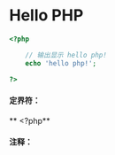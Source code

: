 # Hello PHP

```php
<?php

    // 输出显示 hello php!
    echo 'hello php!';

?>
```

#### 

#### 定界符：

** &lt;?php**

#### 注释：



